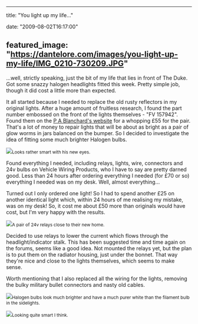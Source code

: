 
---
title: "You light up my life..."

date: "2009-08-02T16:17:00"

featured_image: "https://dantelore.com/images/you-light-up-my-life/IMG_0210-730209.JPG"
---


...well, strictly speaking, just the bit of my life that lies in front of The Duke.  Got some snazzy halogen headlights fitted this week.  Pretty simple job, though it did cost a little more than expected.

It all started because I needed to replace the old rusty reflectors in my original lights.  After a huge amount of fruitless research, I found the part number embossed on the front of the lights themselves - <span>"FV</span> 157942".  Found them on the <a href="http://pablanchard.co.uk/product.asp?productID=38107">P A Blanchard's website</a> for a whopping £55 for the pair.  That's a lot of money to repair lights that will be about as bright as a pair of glow worms in jars balanced on the bumper.  So I decided to investigate the idea of fitting some much brighter Halogen bulbs.

<a href="http://danandtheduke.co.uk/uploaded_images/IMG_0210-730249.JPG"><img src="https://dantelore.com/images/you-light-up-my-life/IMG_0210-730209.JPG"/></a><span style="font-size:85%;">Looks rather smart with his new eyes.</span>

Found everything I needed, including relays, lights, wire, connectors and 24v bulbs on Vehicle Wiring Products, who I have to say are pretty darned good.  Less than 24 hours after ordering everything I needed (for £70 or so) everything I needed was on my desk.  Well, almost everything...

Turned out I only ordered one light!  So I had to spend another £25 on another identical light which, within 24 hours of me realising my mistake, was on my desk!  So, it cost me about £50 more than originals would have cost, but I'm very happy with the results.

<a href="http://danandtheduke.co.uk/uploaded_images/IMG_0200-797536.JPG"><img src="https://dantelore.com/images/you-light-up-my-life/IMG_0200-797501.JPG"/></a><span style="font-size:85%;">A pair of 24v relays close to their new home.</span>

Decided to use relays to lower the current which flows through the headlight/indicator stalk.  This has been suggested time and time again on the forums, seems like a good idea.  Not mounted the relays yet, but the plan is to put them on the radiator housing, just under the bonnet.  That way they're nice and close to the lights themselves, which seems to make sense.

Worth mentioning that I also replaced all the wiring for the lights, removing the bulky military bullet connectors and nasty old cables.

<a href="http://danandtheduke.co.uk/uploaded_images/IMG_0121-797480.JPG"><img src="https://dantelore.com/images/you-light-up-my-life/IMG_0121-797475.JPG"/></a><span style="font-size:85%;">Halogen bulbs look <span>much</span> brighter and have a much purer white than the filament bulb in the sidelights.</span>

<a href="http://danandtheduke.co.uk/uploaded_images/IMG_0205-730184.JPG"><img src="https://dantelore.com/images/you-light-up-my-life/IMG_0205-730141.JPG"/></a><span style="font-size:85%;">Looking quite smart I think.</span>
